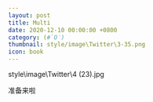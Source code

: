 ```yaml
---
layout: post
title: Multi
date: 2020-12-10 00:00:00 +0800
category: (#`O′)
thumbnail: style/image\Twitter\3-35.png
icon: book
---
```



style\image\Twitter\4 (23).jpg

准备来啦











